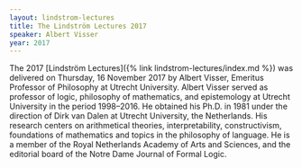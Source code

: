 ```yaml
---
layout: lindstrom-lectures
title: The Lindström Lectures 2017
speaker: Albert Visser
year: 2017
---
```

The 2017 [Lindström Lectures]({% link lindstrom-lectures/index.md %}) was delivered on Thursday, 16 November 2017 by Albert Visser, Emeritus Professor of Philosophy at Utrecht University.
Albert Visser served as professor of logic, philosophy of mathematics, and epistemology at Utrecht University in the period 1998–2016. 
He obtained his Ph.D. in 1981 under the direction of Dirk van Dalen at Utrecht University, the Netherlands. 
His research centers on arithmetical theories, interpretability, constructivism, foundations of mathematics and topics in the philosophy of language. 
He is a member of the Royal Netherlands Academy of Arts and Sciences, and the editorial board of the Notre Dame Journal of Formal Logic.

